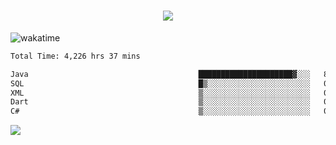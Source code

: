 <h1 align="center">
  <img src="https://readme-typing-svg.herokuapp.com/?font=Righteous&size=35&center=true&vCenter=true&width=500&height=70&duration=4000&lines=Hi!+%F0%9F%91%8B+I%27m+Ali%20Osman!;" />
</h1>


![wakatime](https://wakatime.com/share/@aliosmanoktar/3a8ffe71-6da4-4964-913b-2f09afbe53bf.svg?cache=none)
<!--START_SECTION:waka-->

```txt
Total Time: 4,226 hrs 37 mins

Java                                      █████████████████████▓░░░   86.35 %
SQL                                       █▒░░░░░░░░░░░░░░░░░░░░░░░   05.34 %
XML                                       ▒░░░░░░░░░░░░░░░░░░░░░░░░   01.71 %
Dart                                      ▒░░░░░░░░░░░░░░░░░░░░░░░░   01.64 %
C#                                        ▒░░░░░░░░░░░░░░░░░░░░░░░░   00.87 %
```

<!--END_SECTION:waka-->

<img src="https://profile-counter.glitch.me/aliosmanoktar/count.svg" />

